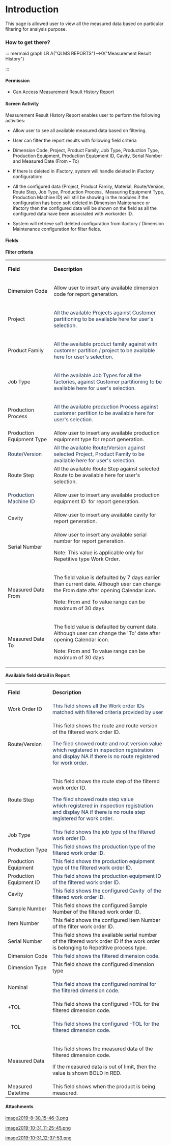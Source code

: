 # Introduction

This page is allowed user to view all the measured data based on particular filtering for analysis purpose.


### How to get there?



::: mermaid
graph LR
A("QLMS REPORTS")-->0("Measurement Result History")

:::


#### Permission 



- Can Access Measurement Result History Report



#### Screen Activity


Measurement Result History Report enables user to perform the following activities:

- Allow user to see all available measured data based on filtering.

- User can filter the report results with following field criteria

- Dimension Code, Project, Product Family, Job Type, Production Type, Production Equipment, Production Equipment ID, Cavity, Serial Number and
Measured Date (From – To)

- If there is deleted in iFactory, system will handle deleted in iFactory configuration:


- All the configured data (Project, Product Family, Material, Route/Version, Route Step, Job Type, Production Process,  Measuring Equipment Type, Production Machine ID) will still be showing in the modules if the configuration has been soft deleted in Dimension Maintenance or ifactory then the configured data will be shown on the field as all the configured data have been associated with workorder ID.


- System will retrieve soft deleted configuration from ifactory / Dimension Maintenance configuration for filter fields.



#### **Fields** 



**Filter criteria** 
<table class="wrapped confluenceTable"><colgroup><col /><col /></colgroup><tbody><tr><td class="highlight confluenceTd" style="text-align: left;"><p><strong>Field</strong></p></td><td class="highlight confluenceTd" style="text-align: left;"><p><strong>Description</strong></p></td></tr><tr><td style="text-align: left;" class="confluenceTd"><p><span style="color: rgb(0,0,0);">Dimension Code</span></p></td><td style="text-align: left;" class="confluenceTd"><p>Allow user to insert any available dimension code for report generation.</p></td></tr><tr><td colspan="1" class="confluenceTd">Project</td><td colspan="1" class="confluenceTd"><p><span style="color: rgb(23,43,77);">All the available Projects against Customer partitioning to be available here for user's selection.</span></p></td></tr><tr><td colspan="1" class="confluenceTd">Product Family</td><td colspan="1" class="confluenceTd"><p style="text-align: left;"><span style="color: rgb(23,43,77);">All the available product family against with customer partition / project to be available here for user's selection.</span></p></td></tr><tr><td colspan="1" class="confluenceTd">Job Type</td><td colspan="1" class="confluenceTd"><p><span style="color: rgb(23,43,77);">All the available Job Types for all the factories, against Customer partitioning to be available here for user's selection.</span></p></td></tr><tr><td style="text-align: left;" colspan="1" class="confluenceTd">Production Process</td><td style="text-align: left;" colspan="1" class="confluenceTd"><p><span style="color: rgb(23,43,77);">All the available production Process against customer partition to be available here for user's selection.</span></p></td></tr><tr><td style="text-align: left;" colspan="1" class="confluenceTd">Production Equipment Type</td><td style="text-align: left;" colspan="1" class="confluenceTd">Allow user to insert any available production equipment type for report generation.</td></tr><tr><td colspan="1" class="confluenceTd"><span style="color: rgb(23,43,77);">Route/Version</span></td><td colspan="1" class="confluenceTd"><span style="color: rgb(23,43,77);">All the available Route/Version against selected Project, Product Family to be available here for user's selection.</span></td></tr><tr><td colspan="1" class="confluenceTd">Route Step</td><td colspan="1" class="confluenceTd">All the available Route Step against selected Route to be available here for user's selection.</td></tr><tr><td style="text-align: left;" colspan="1" class="confluenceTd"><span style="color: rgb(23,43,77);">Production Machine ID</span></td><td style="text-align: left;" colspan="1" class="confluenceTd"><p>Allow user to insert any available production equipment ID  for report generation.</p></td></tr><tr><td style="text-align: left;" colspan="1" class="confluenceTd">Cavity</td><td style="text-align: left;" colspan="1" class="confluenceTd">Allow user to insert any available cavity for report generation.</td></tr><tr><td style="text-align: left;" colspan="1" class="confluenceTd">Serial Number</td><td style="text-align: left;" colspan="1" class="confluenceTd"><p>Allow user to insert any available serial number for report generation.</p><p>Note: This value is applicable only for Repetitive type Work Order.</p></td></tr><tr><td style="text-align: left;" colspan="1" class="confluenceTd">Measured Date From</td><td style="text-align: left;" colspan="1" class="confluenceTd"><p>The field value is defaulted by 7 days earlier than current date. Although user can change the From date after opening Calendar icon.</p><p>Note: From and To value range can be maximum of 30 days</p></td></tr><tr><td style="text-align: left;" colspan="1" class="confluenceTd">Measured Date To</td><td style="text-align: left;" colspan="1" class="confluenceTd"><p>The field value is defaulted by current date. Although user can change the 'To' date after opening Calendar icon.</p><p>Note: From and To value range can be maximum of 30 days</p></td></tr></tbody></table>

**Available field detail in Report** 
<table class="wrapped confluenceTable"><colgroup><col /><col /></colgroup><tbody><tr><td class="highlight confluenceTd" style="text-align: left;"><p><strong>Field</strong></p></td><td class="highlight confluenceTd" style="text-align: left;"><p><strong>Description</strong></p></td></tr><tr><td style="text-align: left;" colspan="1" class="confluenceTd"><span style="color: rgb(0,0,0);">Work Order ID</span></td><td style="text-align: left;" colspan="1" class="confluenceTd"><span style="color: rgb(23,43,77);">This field shows all the Work order IDs matched with filtered criteria provided by user</span></td></tr><tr><td colspan="1" class="confluenceTd">Route/Version</td><td colspan="1" class="confluenceTd"><p style="text-align: left;">This field shows the route and route version of the filtered work order ID.</p><p style="text-align: left;"><span style="color: rgb(23,43,77);">The filed showed route and rout version value which registered in inspection registration and display NA if there is no route registered for work order.</span></p></td></tr><tr><td colspan="1" class="confluenceTd">Route Step</td><td colspan="1" class="confluenceTd"><p style="text-align: left;">This field shows the route step of the filtered work order ID.</p><p style="text-align: left;"><span style="color: rgb(23,43,77);">The filed showed route step value which registered in inspection registration and display NA if there is no route step registered for work order.</span></p></td></tr><tr><td colspan="1" class="confluenceTd">Job Type</td><td colspan="1" class="confluenceTd"><span style="color: rgb(23,43,77);">This field shows the job type of the filtered work order ID.</span></td></tr><tr><td colspan="1" class="confluenceTd">Production Type</td><td colspan="1" class="confluenceTd"><span style="color: rgb(23,43,77);">This field shows the production type of the filtered work order ID.</span></td></tr><tr><td colspan="1" class="confluenceTd">Production Equipment</td><td colspan="1" class="confluenceTd"><span style="color: rgb(23,43,77);">This field shows the production equipment type of the filtered work order ID.</span></td></tr><tr><td colspan="1" class="confluenceTd">Production Equipment ID</td><td colspan="1" class="confluenceTd"><span style="color: rgb(23,43,77);">This field shows the production equipment ID of the filtered work order ID.</span></td></tr><tr><td colspan="1" class="confluenceTd">Cavity </td><td colspan="1" class="confluenceTd"><span style="color: rgb(23,43,77);">This field shows the configured Cavity  of the filtered work order ID.</span></td></tr><tr><td colspan="1" class="confluenceTd">Sample Number</td><td colspan="1" class="confluenceTd">This field shows the configured Sample Number of the filtered work order ID.</td></tr><tr><td colspan="1" class="confluenceTd">Item Number</td><td colspan="1" class="confluenceTd">This field shows the configured Item Number of the filter work order ID.</td></tr><tr><td colspan="1" class="confluenceTd">Serial Number</td><td colspan="1" class="confluenceTd">This field shows the available serial number of the filtered work order ID if the work order is belonging to Repetitive process type.</td></tr><tr><td style="text-align: left;" colspan="1" class="confluenceTd">Dimension Code</td><td style="text-align: left;" colspan="1" class="confluenceTd"><span style="color: rgb(23,43,77);">This field shows the filtered dimension code.</span></td></tr><tr><td colspan="1" class="confluenceTd">Dimension Type</td><td colspan="1" class="confluenceTd">This field shows the configured dimension type</td></tr><tr><td style="text-align: left;" colspan="1" class="confluenceTd">Nominal</td><td style="text-align: left;" colspan="1" class="confluenceTd"><p style="text-align: left;"><span style="color: rgb(23,43,77);">This field shows the configured nominal for the filtered dimension code. </span></p></td></tr><tr><td style="text-align: left;" colspan="1" class="confluenceTd">+TOL</td><td style="text-align: left;" colspan="1" class="confluenceTd">This field shows the configured +TOL for the filtered dimension code.</td></tr><tr><td style="text-align: left;" colspan="1" class="confluenceTd">-TOL</td><td style="text-align: left;" colspan="1" class="confluenceTd"><p><span style="color: rgb(23,43,77);">This field shows the configured -TOL for the filtered dimension code.</span></p></td></tr><tr><td style="text-align: left;" colspan="1" class="confluenceTd">Measured Data</td><td style="text-align: left;" colspan="1" class="confluenceTd"><p style="text-align: left;">This field shows the measured data of the filtered dimension code.</p><p style="text-align: left;">If the measured data is out of limit, then the value is shown BOLD in RED.</p></td></tr><tr><td colspan="1" class="confluenceTd">Measured Datetime</td><td colspan="1" class="confluenceTd">This field shows when the product is being measured.</td></tr></tbody></table>



#### Attachments

[image2019-8-30_15-46-3.png](/.attachments/59441431.png)
[image2019-10-31_11-25-45.png](/.attachments/59441432.png)
[image2019-10-31_12-37-53.png](/.attachments/59441433.png)
